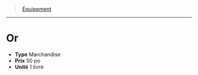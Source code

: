 ﻿---
!EquipmentItem
Type: Marchandise
Price: 50 po
Unity: 1 livre
Id: equipment_hd.md#or
ParentLink: equipment_hd.md#Équipement
Name: Or
ParentName: Équipement
NameLevel: 1
Attributes: {}
AttributesDictionary: >+
  {}

---
> [Équipement](hd_equipment.md)

---

# Or

- **Type** Marchandise
- **Prix** 50 po
- **Unité** 1 livre


